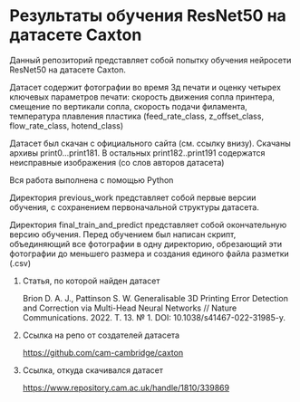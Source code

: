 # Результаты обучения ResNet50 на датасете Caxton

Данный репозиторий представляет собой попытку обучения нейросети ResNet50 на датасете Caxton. 

Датасет содержит фотографии во время 3д печати и оценку четырех ключевых параметров печати: скорость движения сопла принтера, смещение по вертикали сопла, скорость подачи филамента, температура плавления пластика (feed_rate_class, z_offset_class, flow_rate_class, hotend_class)

Датасет был скачан с официального сайта (см. ссылку внизу). Скачаны архивы print0...print181. В остальных print182..print191 содержатся неисправные изображения (со слов авторов датасета)

Вся работа выполнена с помощью Python

Директория previous_work представляет собой первые версии обучения, с сохранением первоначальной структуры датасета.

Директория final_train_and_predict представляет собой окончательную версию обучения. Перед обучением был написан скрипт, объединяющий все фотографии в одну директорию, обрезающий эти фотографии до меньшего размера и создания единого файла разметки (.csv)

1. Статья, по которой найден датасет
   
    Brion D. A. J., Pattinson S. W. Generalisable 3D Printing Error Detection and Correction via Multi-Head Neural Networks // Nature Communications. 2022. Т. 13. № 1. DOI: 
    10.1038/s41467-022-31985-y.

3. Ссылка на репо от создателей датасета
   
   https://github.com/cam-cambridge/caxton

5. Ссылка, откуда скачивался датасет
   
   https://www.repository.cam.ac.uk/handle/1810/339869

